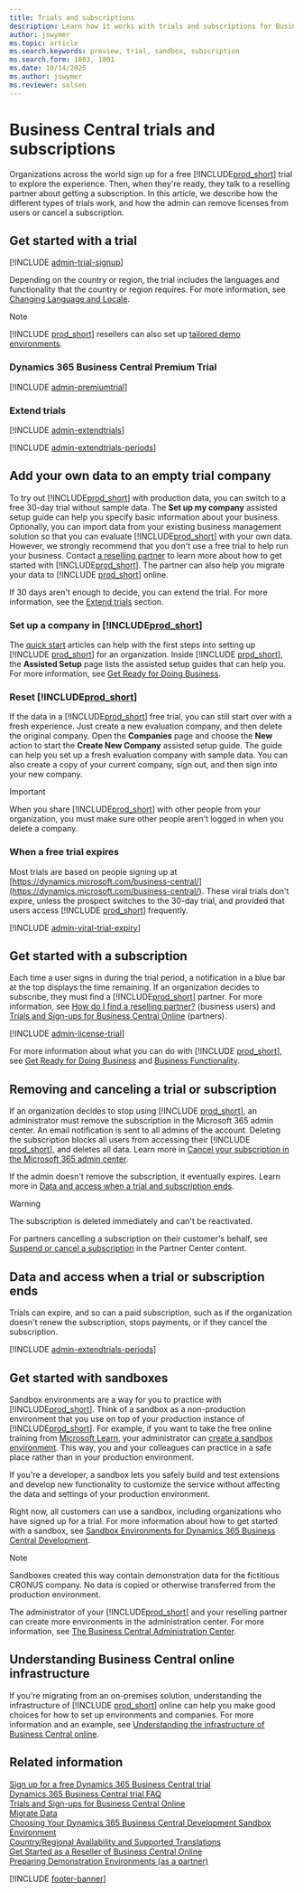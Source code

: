 ```yaml
---
title: Trials and subscriptions
description: Learn how it works with trials and subscriptions for Business Central online, and how the admin can cancel subscriptions.
author: jswymer
ms.topic: article
ms.search.keywords: preview, trial, sandbox, subscription
ms.search.form: 1803, 1801
ms.date: 10/14/2025
ms.author: jswymer
ms.reviewer: solsen
---
```


# Business Central trials and subscriptions

Organizations across the world sign up for a free [!INCLUDE[prod_short](../includes/prod_short.md)] trial to explore the experience.  Then, when they're ready, they talk to a reselling partner about getting a subscription. In this article, we describe how the different types of trials work, and how the admin can remove licenses from users or cancel a subscription.  

## Get started with a trial

[!INCLUDE [admin-trial-signup](../includes/admin-trial-signup.md)]

Depending on the country or region, the trial includes the languages and functionality that the country or region requires. For more information, see [Changing Language and Locale](/dynamics365/business-central/about-locale-language).  

> [!NOTE]
> [!INCLUDE [prod_short](../includes/prod_short.md)] resellers can also set up [tailored demo environments](demo-environment.md).  

### <a name="premiumtrial"></a>Dynamics 365 Business Central Premium Trial

[!INCLUDE [admin-premiumtrial](../developer/includes/admin-premiumtrial.md)]

### <a name="extendtrial"></a>Extend trials

[!INCLUDE [admin-extendtrials](../developer/includes/admin-extendtrials.md)]

[!INCLUDE [admin-extendtrials-periods](../developer/includes/admin-extendtrials-periods.md)]

## Add your own data to an empty trial company

To try out [!INCLUDE[prod_short](../includes/prod_short.md)] with production data, you can switch to a free 30-day trial without sample data. The **Set up my company** assisted setup guide can help you specify basic information about your business. Optionally, you can import data from your existing business management solution so that you can evaluate [!INCLUDE[prod_short](../includes/prod_short.md)] with your own data. However, we strongly recommend that you don't use a free trial to help run your business. Contact [a reselling partner](/dynamics365/business-central/across-faq#findpartner) to learn more about how to get started with [!INCLUDE[prod_short](../includes/prod_short.md)]. The partner can also help you migrate your data to [!INCLUDE [prod_short](../includes/prod_short.md)] online.  

If 30 days aren't enough to decide, you can extend the trial. For more information, see the [Extend trials](#extendtrial) section.  

### Set up a company in [!INCLUDE[prod_short](../includes/prod_short.md)]

The [quick start](/dynamics365/business-central/quick-start-business-central) articles can help with the first steps into setting up [!INCLUDE [prod_short](../includes/prod_short.md)] for an organization. Inside [!INCLUDE [prod_short](../includes/prod_short.md)], the **Assisted Setup** page lists the assisted setup guides that can help you. For more information, see [Get Ready for Doing Business](/dynamics365/business-central/ui-get-ready-business).  

### Reset [!INCLUDE[prod_short](../includes/prod_short.md)]

If the data in a [!INCLUDE[prod_short](../includes/prod_short.md)] free trial, you can still start over with a fresh experience. Just create a new evaluation company, and then delete the original company. Open the **Companies** page and choose the **New** action to start the **Create New Company** assisted setup guide. The guide can help you set up a fresh evaluation company with sample data. You can also create a copy of your current company, sign out, and then sign into your new company.  

> [!IMPORTANT]
> When you share [!INCLUDE[prod_short](../includes/prod_short.md)] with other people from your organization, you must make sure other people aren't logged in when you delete a company.  

### When a free trial expires

Most trials are based on people signing up at [https://dynamics.microsoft.com/business-central/](https://dynamics.microsoft.com/business-central/). These viral trials don't expire, unless the prospect switches to the 30-day trial, and provided that users access [!INCLUDE [prod_short](../includes/prod_short.md)] frequently.  

[!INCLUDE [admin-viral-trial-expiry](../developer/includes/admin-viral-trial-expiry.md)]

## Get started with a subscription

Each time a user signs in during the trial period, a notification in a blue bar at the top displays the time remaining. If an organization decides to subscribe, they must find a [!INCLUDE[prod_short](../includes/prod_short.md)] partner. For more information, see [How do I find a reselling partner?](/dynamics365/business-central/across-faq#findpartner) (business users) and [Trials and Sign-ups for Business Central Online](../deployment/customer-signup.md) (partners).

[!INCLUDE [admin-license-trial](../includes/admin-license-trial.md)]

For more information about what you can do with [!INCLUDE [prod_short](../includes/prod_short.md)], see [Get Ready for Doing Business](/dynamics365/business-central/ui-get-ready-business) and [Business Functionality](/dynamics365/business-central/across-business-functionality).  

## Removing and canceling a trial or subscription

If an organization decides to stop using [!INCLUDE [prod_short](../includes/prod_short.md)], an administrator must remove the subscription in the Microsoft 365 admin center. An email notification is sent to all admins of the account. Deleting the subscription blocks all users from accessing their [!INCLUDE [prod_short](../includes/prod_short.md)], and deletes all data. Learn more in [Cancel your subscription in the Microsoft 365 admin center](/microsoft-365/commerce/subscriptions/cancel-your-subscription#steps-to-cancel-your-subscription).

If the admin doesn't remove the subscription, it eventually expires. Learn more in [Data and access when a trial and subscription ends](#expire).

> [!WARNING]
> The subscription is deleted immediately and can't be reactivated.

For partners cancelling a subscription on their customer's behalf, see [Suspend or cancel a subscription](/partner-center/create-a-new-subscription#suspend-or-cancel-a-subscription?toc=/dynamics365/business-central/dev-itpro/administration&bc=../breadcrumb/toc.yml) in the Partner Center content.

## <a name="expire"></a>Data and access when a trial or subscription ends

Trials can expire, and so can a paid subscription, such as if the organization doesn't renew the subscription, stops payments, or if they cancel the subscription.  

[!INCLUDE [admin-extendtrials-periods](../developer/includes/admin-extendtrials-periods.md)]

## Get started with sandboxes

Sandbox environments are a way for you to practice with [!INCLUDE[prod_short](../includes/prod_short.md)]. Think of a sandbox as a non-production environment that you use on top of your production instance of [!INCLUDE[prod_short](../includes/prod_short.md)]. For example, if you want to take the free online training from [Microsoft Learn](/learn/dynamics365/business-central?WT.mc_id=dyn365bc_landingpage-docs), your administrator can [create a sandbox environment](tenant-admin-center-environments.md#sandbox-environments). This way, you and your colleagues can practice in a safe place rather than in your production environment.  

If you're a developer, a sandbox lets you safely build and test extensions and develop new functionality to customize the service without affecting the data and settings of your production environment.  

Right now, all customers can use a sandbox, including organizations who have signed up for a trial. For more information about how to get started with a sandbox, see [Sandbox Environments for Dynamics 365 Business Central Development](../developer/devenv-sandbox-overview.md).  

> [!NOTE]
> Sandboxes created this way contain demonstration data for the fictitious CRONUS company. No data is copied or otherwise transferred from the production environment.  

The administrator of your [!INCLUDE[prod_short](../includes/prod_short.md)] and your reselling partner can create more environments in the administration center. For more information, see [The Business Central Administration Center](tenant-admin-center.md).  

## <a name="infrastructure"></a>Understanding Business Central online infrastructure

If you're migrating from an on-premises solution, understanding the infrastructure of [!INCLUDE [prod_short](../includes/prod_short.md)] online can help you make good choices for how to set up environments and companies. For more information and an example, see [Understanding the infrastructure of Business Central online](tenant-environment-topology.md).  

## Related information

[Sign up for a free Dynamics 365 Business Central trial](/dynamics365/business-central/trial-signup)  
[Dynamics 365 Business Central trial FAQ](/dynamics365/business-central/trial-faq)  
[Trials and Sign-ups for Business Central Online](../deployment/customer-signup.md)  
[Migrate Data](/dynamics365/business-central/dev-itpro/administration/migrate-data)  
[Choosing Your Dynamics 365 Business Central Development Sandbox Environment](../developer/devenv-sandbox-overview.md)  
[Country/Regional Availability and Supported Translations](../compliance/apptest-countries-and-translations.md)  
[Get Started as a Reseller of Business Central Online](get-started-online.md)  
[Preparing Demonstration Environments (as a partner)](demo-environment.md)  

[!INCLUDE [footer-banner](../includes/footer-banner.md)]
